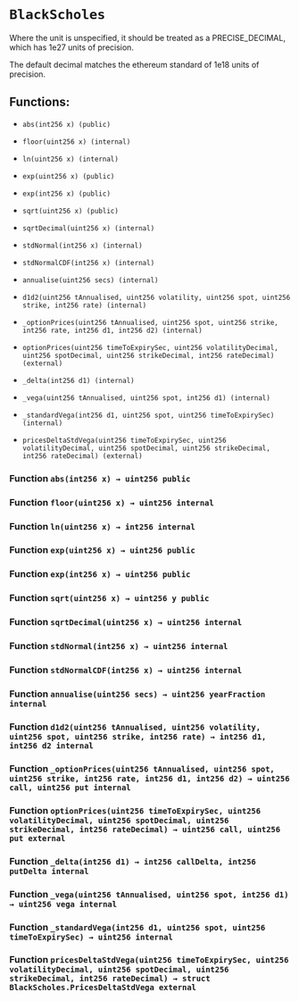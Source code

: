 # `BlackScholes`

Where the unit is unspecified, it should be treated as a PRECISE_DECIMAL, which has 1e27 units of precision.

The default decimal matches the ethereum standard of 1e18 units of precision.

## Functions:

- `abs(int256 x) (public)`

- `floor(uint256 x) (internal)`

- `ln(uint256 x) (internal)`

- `exp(uint256 x) (public)`

- `exp(int256 x) (public)`

- `sqrt(uint256 x) (public)`

- `sqrtDecimal(uint256 x) (internal)`

- `stdNormal(int256 x) (internal)`

- `stdNormalCDF(int256 x) (internal)`

- `annualise(uint256 secs) (internal)`

- `d1d2(uint256 tAnnualised, uint256 volatility, uint256 spot, uint256 strike, int256 rate) (internal)`

- `_optionPrices(uint256 tAnnualised, uint256 spot, uint256 strike, int256 rate, int256 d1, int256 d2) (internal)`

- `optionPrices(uint256 timeToExpirySec, uint256 volatilityDecimal, uint256 spotDecimal, uint256 strikeDecimal, int256 rateDecimal) (external)`

- `_delta(int256 d1) (internal)`

- `_vega(uint256 tAnnualised, uint256 spot, int256 d1) (internal)`

- `_standardVega(int256 d1, uint256 spot, uint256 timeToExpirySec) (internal)`

- `pricesDeltaStdVega(uint256 timeToExpirySec, uint256 volatilityDecimal, uint256 spotDecimal, uint256 strikeDecimal, int256 rateDecimal) (external)`

### Function `abs(int256 x) → uint256 public`

### Function `floor(uint256 x) → uint256 internal`

### Function `ln(uint256 x) → int256 internal`

### Function `exp(uint256 x) → uint256 public`

### Function `exp(int256 x) → uint256 public`

### Function `sqrt(uint256 x) → uint256 y public`

### Function `sqrtDecimal(uint256 x) → uint256 internal`

### Function `stdNormal(int256 x) → uint256 internal`

### Function `stdNormalCDF(int256 x) → uint256 internal`

### Function `annualise(uint256 secs) → uint256 yearFraction internal`

### Function `d1d2(uint256 tAnnualised, uint256 volatility, uint256 spot, uint256 strike, int256 rate) → int256 d1, int256 d2 internal`

### Function `_optionPrices(uint256 tAnnualised, uint256 spot, uint256 strike, int256 rate, int256 d1, int256 d2) → uint256 call, uint256 put internal`

### Function `optionPrices(uint256 timeToExpirySec, uint256 volatilityDecimal, uint256 spotDecimal, uint256 strikeDecimal, int256 rateDecimal) → uint256 call, uint256 put external`

### Function `_delta(int256 d1) → int256 callDelta, int256 putDelta internal`

### Function `_vega(uint256 tAnnualised, uint256 spot, int256 d1) → uint256 vega internal`

### Function `_standardVega(int256 d1, uint256 spot, uint256 timeToExpirySec) → uint256 internal`

### Function `pricesDeltaStdVega(uint256 timeToExpirySec, uint256 volatilityDecimal, uint256 spotDecimal, uint256 strikeDecimal, int256 rateDecimal) → struct BlackScholes.PricesDeltaStdVega external`
